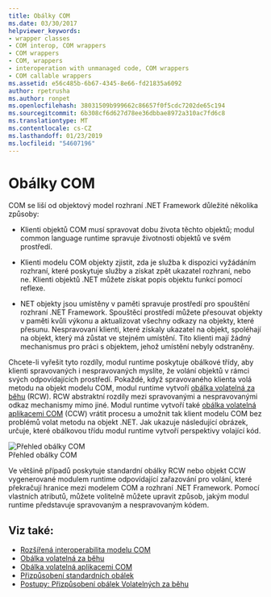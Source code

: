 ```yaml
---
title: Obálky COM
ms.date: 03/30/2017
helpviewer_keywords:
- wrapper classes
- COM interop, COM wrappers
- COM wrappers
- COM, wrappers
- interoperation with unmanaged code, COM wrappers
- COM callable wrappers
ms.assetid: e56c485b-6b67-4345-8e66-fd21835a6092
author: rpetrusha
ms.author: ronpet
ms.openlocfilehash: 38031509b999662c86657f0f5cdc7202de65c194
ms.sourcegitcommit: 6b308cf6d627d78ee36dbbae8972a310ac7fd6c8
ms.translationtype: MT
ms.contentlocale: cs-CZ
ms.lasthandoff: 01/23/2019
ms.locfileid: "54607196"
---
```

# <a name="com-wrappers"></a>Obálky COM
COM se liší od objektový model rozhraní .NET Framework důležité několika způsoby:  
  
-   Klienti objektů COM musí spravovat dobu života těchto objektů; modul common language runtime spravuje životnosti objektů ve svém prostředí.  
  
-   Klienti modelu COM objekty zjistit, zda je služba k dispozici vyžádáním rozhraní, které poskytuje služby a získat zpět ukazatel rozhraní, nebo ne. Klienti objektů .NET můžete získat popis objektu funkcí pomocí reflexe.  
  
-   NET objekty jsou umístěny v paměti spravuje prostředí pro spouštění rozhraní .NET Framework. Spouštěcí prostředí můžete přesouvat objekty v paměti kvůli výkonu a aktualizovat všechny odkazy na objekty, které přesunu. Nespravovaní klienti, které získaly ukazatel na objekt, spoléhají na objekt, který má zůstat ve stejném umístění. Tito klienti mají žádný mechanismus pro práci s objektem, jehož umístění nebyly odstraněny.  
  
 Chcete-li vyřešit tyto rozdíly, modul runtime poskytuje obálkové třídy, aby klienti spravovaných i nespravovaných myslíte, že volání objektů v rámci svých odpovídajících prostředí. Pokaždé, když spravovaného klienta volá metodu na objekt modelu COM, modul runtime vytvoří [obálka volatelná za běhu](runtime-callable-wrapper.md) (RCW). RCW abstraktní rozdíly mezi spravovanými a nespravovanými odkaz mechanismy mimo jiné. Modul runtime vytvoří také [obálka volatelná aplikacemi COM](com-callable-wrapper.md) (CCW) vrátit procesu a umožnit tak klient modelu COM bez problémů volat metodu na objekt .NET. Jak ukazuje následující obrázek, určuje, které obálkovou třídu modul runtime vytvoří perspektivy volající kód.  
  
 ![Přehled obálky COM](media/bidirectional.gif "obousměrné")  
Přehled obálky COM  
  
 Ve většině případů poskytuje standardní obálky RCW nebo objekt CCW vygenerované modulem runtime odpovídající zařazování pro volání, které překračují hranice mezi modelem COM a rozhraní .NET Framework. Pomocí vlastních atributů, můžete volitelně můžete upravit způsob, jakým modul runtime představuje spravovaným a nespravovaným kódem.  
  
## <a name="see-also"></a>Viz také:
- [Rozšířená interoperabilita modelu COM](https://docs.microsoft.com/previous-versions/dotnet/netframework-4.0/bd9cdfyx(v=vs.100))
- [Obálka volatelná za běhu](runtime-callable-wrapper.md)
- [Obálka volatelná aplikacemi COM](com-callable-wrapper.md)
- [Přizpůsobení standardních obálek](https://msdn.microsoft.com/library/c40d089b-6a3c-41b5-a20d-d760c215e49d(v=vs.100))
- [Postupy: Přizpůsobení obálek Volatelných za běhu](https://msdn.microsoft.com/library/4a4bb3da-4d60-4517-99f2-78d46a681732(v=vs.100))
